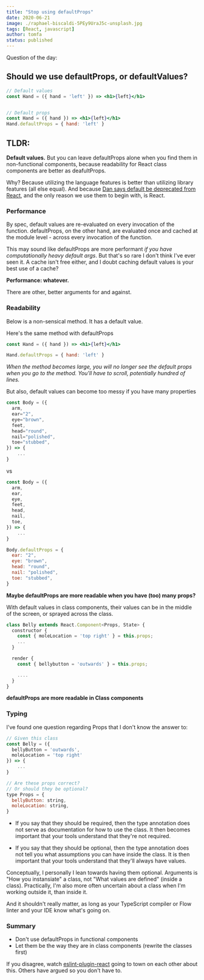 ```yaml
---
title: "Stop using defaultProps"
date: 2020-06-21
image: ./raphael-biscaldi-5PEy9UraJ5c-unsplash.jpg
tags: [React, javascript]
author: tomfa
status: published
---
```


Question of the day:

## Should we use defaultProps, or defaultValues? 

```jsx
// Default values
const Hand = ({ hand = 'left' }) => <h1>{left}</h1>


// Default props
const Hand = ({ hand }) => <h1>{left}</h1>
Hand.defaultProps = { hand: 'left' } 
```

## TLDR:

**Default values.** But you can leave defaultProps alone when you find them
in non-functional components, because readability for React class components 
are better as deafultProps.

Why? Because utilizing the language features is better than utilizing library 
features (all else equal). And because [Dan says default be deprecated from 
React](https://twitter.com/dan_abramov/status/1133878326358171650]), and the 
only reason we use them to begin with, is React. 


### Performance

By spec, default values are re-evaluated on every invocation of the function. defaultProps, on the other hand, are evaluated once and cached at the module level - across every invocation of the function. 

This may sound like defaultProps are more performant *if you have computationally heavy default args*. But that's so rare I don't think I've ever seen it. A cache isn't free either, and I doubt caching default values is your best use of a cache?

**Performance: whatever.** 

There are other, better arguments for and against.

### Readability

Below is a non-sensical method. It has a default value.

Here's the same method with defaultProps

```jsx
const Hand = ({ hand }) => <h1>{left}</h1>

Hand.defaultProps = { hand: 'left' } 
```

*When the method becomes large, you will no longer see the default props when you go to the method. You'll have to scroll, potentially hundred of lines.*

But also, default values can become too messy if you have many properties

```jsx
const Body = ({ 
  arm, 
  ear="2", 
  eye="brown", 
  feet, 
  head="round", 
  nail="polished", 
  toe="stubbed", 
}) => {
    ...
}
```

vs 

```jsx
const Body = ({ 
  arm, 
  ear,
  eye,
  feet, 
  head,
  nail,
  toe,
}) => {
    ...
}

Body.defaultProps = { 
  ear: "2", 
  eye: "brown", 
  head: "round", 
  nail: "polished", 
  toe: "stubbed", 
}
```

**Maybe defaultProps are more readable when you have (too) many props?**

With default values in class components, their values can be in the middle of the screen, or sprayed across the class.

```jsx
class Belly extends React.Component<Props, State> {
  constructor {
    const { moleLocation = 'top right' } = this.props;
    ...
  }

  render {
    const { bellybutton = 'outwards' } = this.props;

    ....
  }
}
```

**defaultProps are more readable in Class components**

### Typing

I've found one question regarding Props that I don't know the answer to:

```jsx
// Given this class
const Belly = ({ 
  bellyButton = 'outwards', 
  moleLocation = 'top right'
}) => {
    ...
}

// Are these props correct? 
// Or should they be optional?
type Props = {
  bellyButton: string,
  moleLocation: string,
}
```

- If you say that they should be required, then the type annotation does not
serve as documentation for how to use the class. It then becomes important that your tools understand that they're not required.

- If you say that they should be optional, then the type annotation does not
tell you what assumptions you can have inside the class. It is then important that your tools understand that they'll always have values.

Conceptually, I personally I lean towards having them optional. Arguments is "How you instansiate" a class, not "What values are defined" (inside a class). Practically, I'm also more often uncertain about a class when I'm working outside it, than inside it.

And it shouldn't really matter, as long as your TypeScript compiler or Flow 
linter and your IDE know what's going on. 

### Summary

- Don't use defaultProps in functional components
- Let them be the way they are in class components (rewrite the classes first)

If you disagree, watch [eslint-plugin-react](https://github.com/yannickcr/eslint-plugin-react/issues/1009) going to town on each other about this. Others have argued so you don't have to.